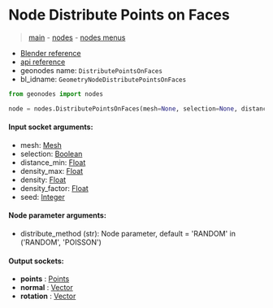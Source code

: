 # Node Distribute Points on Faces

> [main](../structure.md) - [nodes](nodes.md) - [nodes menus](nodes_menus.md)

- [Blender reference](https://docs.blender.org/manual/en/latest/modeling/geometry_nodes/point/distribute_points_on_faces.html)
- [api reference](https://docs.blender.org/api/current/bpy.types.GeometryNodeDistributePointsOnFaces.html)
- geonodes name: `DistributePointsOnFaces`
- bl_idname: `GeometryNodeDistributePointsOnFaces`

```python
from geonodes import nodes

node = nodes.DistributePointsOnFaces(mesh=None, selection=None, distance_min=None, density_max=None, density=None, density_factor=None, seed=None, distribute_method='RANDOM')
```

#### Input socket arguments:

- mesh: [Mesh](Mesh.md)
- selection: [Boolean](Boolean.md)
- distance_min: [Float](Float.md)
- density_max: [Float](Float.md)
- density: [Float](Float.md)
- density_factor: [Float](Float.md)
- seed: [Integer](Integer.md)

#### Node parameter arguments:

- distribute_method (str): Node parameter, default = 'RANDOM' in ('RANDOM', 'POISSON')

#### Output sockets:

- **points** : [Points](Points)
- **normal** : [Vector](Vector)
- **rotation** : [Vector](Vector)

